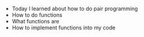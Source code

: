 * Today I learned about how to do pair programming
* How to do functions
* What functions are
* How to implement functions into my code